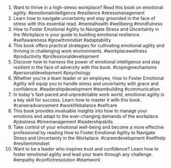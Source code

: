 1. Want to thrive in a high-stress workplace? Read this book on emotional agility. #emotionalintelligence #resilience #stressmanagement
2. Learn how to navigate uncertainty and stay grounded in the face of stress with this essential read. #mentalhealth #wellbeing #mindfulness
3. How to Foster Emotional Agility to Navigate Stress and Uncertainty in the Workplace is your guide to building emotional resilience. #selfawareness #growthmindset #adaptability
4. This book offers practical strategies for cultivating emotional agility and thriving in challenging work environments. #workplacewellness #productivity #professionaldevelopment
5. Discover how to harness the power of emotional intelligence and stay resilient in the face of adversity with this book. #copingmechanisms #personaldevelopment #psychology
6. Whether you're a team leader or an employee, How to Foster Emotional Agility will equip you to handle stress and uncertainty with grace and confidence. #leadershipdevelopment #teambuilding #communication
7. In today's fast-paced and unpredictable work world, emotional agility is a key skill for success. Learn how to master it with this book. #careeradvancement #worklifebalance #selfcare
8. This book provides invaluable insights into how to manage your emotions and adapt to the ever-changing demands of the workplace. #jobstress #timemanagement #leadershipskills
9. Take control of your emotional well-being and become a more effective professional by reading How to Foster Emotional Agility to Navigate Stress and Uncertainty in the Workplace. #careerdevelopment #selfhelp #resilientmindset
10. Want to be a leader who inspires trust and confidence? Learn how to foster emotional agility and lead your team through any challenge. #empathy #conflictresolution #teamwork